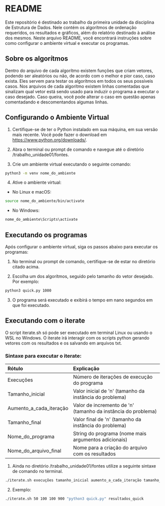 # README

Este repositório é destinado ao trabalho da primeira unidade da disciplina de Estrutura de Dados. Nele contém os algorítmos de ordenação requeridos, os resultados e gráficos, além do relatório destinado à análise dos mesmos. Neste arquivo README, você encontrará instruções sobre como configurar o ambiente virtual e executar os programas.

## Sobre os algorítmos

Dentro do arquivo de cada algorítmo existem funções que criam vetores, podendo ser aleatórios ou não, de acordo com o melhor e pior caso, caso exista. Eles servem para testar os algorítmos em todos os seus possíveis casos. Nos arquivos de cada algorítmo existem linhas comentadas que sinalizam qual vetor está sendo usado para induzir o programa a executar o caso desejado. Caso queira, você pode alterar o caso em questão apenas comentadando e descomentandos algumas linhas.

## Configurando o Ambiente Virtual

1. Certifique-se de ter o Python instalado em sua máquina, em sua versão mais recente. Você pode fazer o download em https://www.python.org/downloads/.

2. Abra o terminal ou prompt de comando e navegue até o diretório /trabalho_unidade01/fontes.

3. Crie um ambiente virtual executando o seguinte comando:

```bash
python3 -m venv nome_do_ambiente
```

4. Ative o ambiente virtual:

- No Linux e macOS:
```bash
source nome_do_ambiente/bin/activate
```

- No Windows:
```bash
nome_do_ambiente\Scripts\activate
```

## Executando os programas

Após configurar o ambiente virtual, siga os passos abaixo para executar os programas:

1. No terminal ou prompt de comando, certifique-se de estar no diretório citado acima.

2. Escolha um dos algorítmos, seguido pelo tamanho do vetor desejado. Por exemplo:

```bash
python3 quick.py 1000
```

3. O programa será executado e exibirá o tempo em nano segundos em que foi executado.

## Executando com o iterate

O script iterate.sh só pode ser executado em terminal Linux ou usando o WSL no Windows. O iterate irá interagir com os scripts python gerando vetores com os resultados e os salvando em arquivos txt.

### Sintaxe para executar o iterate:

Rótulo                       | Explicação
:--------------------------- | :-------------------------------------------------------------
Execuções                    | Número de iterações de execução do programa
Tamanho_inicial              | Valor inicial de 'n' (tamanho da instância do problema)
Aumento_a_cada_iteração      | Valor de incremento de 'n' (tamanho da instância do problema)
Tamanho_final                | Valor final de 'n' (tamanho da instância do problema)
Nome_do_programa             | String do programa (nome mais argumentos adicionais)
Nome_do_arquivo_final        | Nome para a criação do arquivo com os resultados

1. Ainda no diretório /trabalho_unidade01/fontes utilize a seguinte sintaxe de comando no terminal.

```bash
./iterate.sh execuções tamanho_inicial aumento_a_cada_iteração tamanho_final "python3 nome_do_programa.py" nome_do_arquivo_final
```

2. Exemplo:

```bash
./iterate.sh 50 100 100 900 "python3 quick.py" resultados_quick
```
